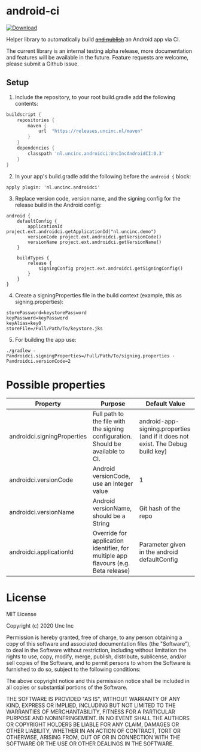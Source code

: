 # android-ci
 [ ![Download](https://api.bintray.com/packages/uncinc/android-ci/UncIncAndroidCIPlugin/images/download.svg) ](https://bintray.com/uncinc/android-ci/UncIncAndroidCIPlugin/_latestVersion)
 
Helper library to automatically build [~~and publish~~](https://github.com/uncinc/android-ci/issues/1) an Android app via CI.  

The current library is an internal testing alpha release, more documentation and features will be available in the future. Feature requests are welcome, please submit a Github issue.  

## Setup
1. Include the repository, to your root build.gradle add the following contents:
```gradle
buildscript {
    repositories {
        maven {
            url  "https://releases.uncinc.nl/maven"
        }
    }
    dependencies {
        classpath 'nl.uncinc.androidci:UncIncAndroidCI:0.3'
    }
}
```
2. In your app's build.gradle add the following before the `android {` block:
```
apply plugin: 'nl.uncinc.androidci'
```
3. Replace version code, version name, and the signing config for the release build in the Android config:
```
android {
    defaultConfig {
        applicationId project.ext.androidci.getApplicationId("nl.uncinc.demo")
        versionCode project.ext.androidci.getVersionCode()
        versionName project.ext.androidci.getVersionName()
    }

    buildTypes {
        release {
            signingConfig project.ext.androidci.getSigningConfig()
        }
    }
}
```
4. Create a signingProperties file in the build context (example, this as signing.properties):
```
storePassword=keystorePassword
keyPassword=keyPassword
keyAlias=key0
storeFile=/Full/Path/To/keystore.jks
```
5. For building the app use:
```
./gradlew -Pandroidci.signingProperties=/Full/Path/To/signing.properties -Pandroidci.versionCode=2
```

# Possible properties
| Property                    | Purpose                                                                            | Default Value                                                                  |
|-----------------------------|------------------------------------------------------------------------------------|--------------------------------------------------------------------------------|
| androidci.signingProperties | Full path to the file with the signing configuration. Should be available to CI.   | android-app-signing.properties (and if it does not exist. The Debug build key) |
| androidci.versionCode       | Android versionCode, use an Integer value                                          | 1                                                                              |
| androidci.versionName       | Android versionName, should be a String                                            | Git hash of the repo                                                           |
| androidci.applicationId     | Override for application identifier, for multiple app flavours (e.g. Beta release) | Parameter given in the android defaultConfig                                   |        

# License 
MIT License

Copyright (c) 2020 Unc Inc

Permission is hereby granted, free of charge, to any person obtaining a copy
of this software and associated documentation files (the "Software"), to deal
in the Software without restriction, including without limitation the rights
to use, copy, modify, merge, publish, distribute, sublicense, and/or sell
copies of the Software, and to permit persons to whom the Software is
furnished to do so, subject to the following conditions:

The above copyright notice and this permission notice shall be included in all
copies or substantial portions of the Software.

THE SOFTWARE IS PROVIDED "AS IS", WITHOUT WARRANTY OF ANY KIND, EXPRESS OR
IMPLIED, INCLUDING BUT NOT LIMITED TO THE WARRANTIES OF MERCHANTABILITY,
FITNESS FOR A PARTICULAR PURPOSE AND NONINFRINGEMENT. IN NO EVENT SHALL THE
AUTHORS OR COPYRIGHT HOLDERS BE LIABLE FOR ANY CLAIM, DAMAGES OR OTHER
LIABILITY, WHETHER IN AN ACTION OF CONTRACT, TORT OR OTHERWISE, ARISING FROM,
OUT OF OR IN CONNECTION WITH THE SOFTWARE OR THE USE OR OTHER DEALINGS IN THE
SOFTWARE.
